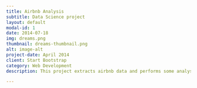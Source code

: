 ```yaml
---
title: Airbnb Analysis
subtitle: Data Science project
layout: default
modal-id: 1
date: 2014-07-18
img: dreams.png
thumbnail: dreams-thumbnail.png
alt: image-alt
project-date: April 2014
client: Start Bootstrap
category: Web Development
description: This project extracts airbnb data and performs some analysis and feeds to the dashbaord for end-users.

---
```

